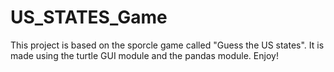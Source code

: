 # US_STATES_Game
This project is based on the sporcle game called "Guess the US states". It is made using the turtle GUI module and the pandas module. Enjoy!
